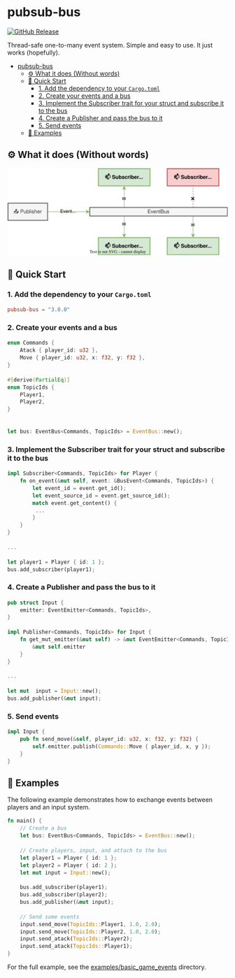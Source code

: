 # pubsub-bus

[![GitHub Release](https://img.shields.io/github/v/release/an-dr/pubsub-bus)](https://github.com/an-dr/pubsub-bus/releases)

Thread-safe one-to-many event system. Simple and easy to use. It just works (hopefully).

- [pubsub-bus](#pubsub-bus)
    - [⚙️ What it does (Without words)](#️-what-it-does-without-words)
    - [🚀 Quick Start](#-quick-start)
        - [1. Add the dependency to your `Cargo.toml`](#1-add-the-dependency-to-your-cargotoml)
        - [2. Create your events and a bus](#2-create-your-events-and-a-bus)
        - [3. Implement the Subscriber trait for your struct and subscribe it to the bus](#3-implement-the-subscriber-trait-for-your-struct-and-subscribe-it-to-the-bus)
        - [4. Create a Publisher and pass the bus to it](#4-create-a-publisher-and-pass-the-bus-to-it)
        - [5. Send events](#5-send-events)
    - [📖 Examples](#-examples)

## ⚙️ What it does (Without words)

![Publishing](docs/README/structure.drawio.svg)

## 🚀 Quick Start

### 1. Add the dependency to your `Cargo.toml`

```toml
pubsub-bus = "3.0.0"
```

### 2. Create your events and a bus

```rust
enum Commands {
    Atack { player_id: u32 },
    Move { player_id: u32, x: f32, y: f32 },
}

#[derive(PartialEq)]
enum TopicIds {
    Player1,
    Player2,
}


let bus: EventBus<Commands, TopicIds> = EventBus::new();
```

### 3. Implement the Subscriber trait for your struct and subscribe it to the bus

```rust
impl Subscriber<Commands, TopicIds> for Player {
    fn on_event(&mut self, event: &BusEvent<Commands, TopicIds>) {
        let event_id = event.get_id();
        let event_source_id = event.get_source_id();
        match event.get_content() {
         ...
        }
    }
}

...

let player1 = Player { id: 1 };
bus.add_subscriber(player1);
```

### 4. Create a Publisher and pass the bus to it

```rust
pub struct Input {
    emitter: EventEmitter<Commands, TopicIds>,
}

impl Publisher<Commands, TopicIds> for Input {
    fn get_mut_emitter(&mut self) -> &mut EventEmitter<Commands, TopicIds> {
        &mut self.emitter
    }
}

...

let mut  input = Input::new();
bus.add_publisher(&mut input);

```

### 5. Send events

```rust
impl Input {
    pub fn send_move(&self, player_id: u32, x: f32, y: f32) {
        self.emitter.publish(Commands::Move { player_id, x, y });
    }
}
```

## 📖 Examples

The following example demonstrates how to exchange events between players and an input system.

```rust
fn main() {
    // Create a bus
    let bus: EventBus<Commands, TopicIds> = EventBus::new();

    // Create players, input, and attach to the bus
    let player1 = Player { id: 1 };
    let player2 = Player { id: 2 };
    let mut input = Input::new();

    bus.add_subscriber(player1);
    bus.add_subscriber(player2);
    bus.add_publisher(&mut input);

    // Send some events
    input.send_move(TopicIds::Player1, 1.0, 2.0);
    input.send_move(TopicIds::Player2, 1.0, 2.0);
    input.send_atack(TopicIds::Player2);
    input.send_atack(TopicIds::Player1);
}
```

For the full example, see the [examples/basic_game_events](examples/basic_game_events) directory.
